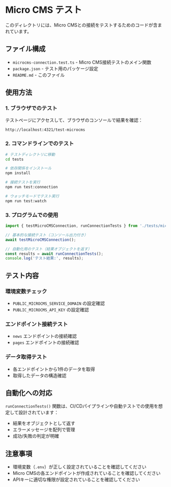 # Micro CMS テスト

このディレクトリには、Micro CMSとの接続をテストするためのコードが含まれています。

## ファイル構成

- `microcms-connection.test.ts` - Micro CMS接続テストのメイン関数
- `package.json` - テスト用のパッケージ設定
- `README.md` - このファイル

## 使用方法

### 1. ブラウザでのテスト

テストページにアクセスして、ブラウザのコンソールで結果を確認：

```
http://localhost:4321/test-microcms
```

### 2. コマンドラインでのテスト

```bash
# テストディレクトリに移動
cd tests

# 依存関係をインストール
npm install

# 接続テストを実行
npm run test:connection

# ウォッチモードでテスト実行
npm run test:watch
```

### 3. プログラムでの使用

```typescript
import { testMicroCMSConnection, runConnectionTests } from './tests/microcms-connection.test';

// 基本的な接続テスト（コンソール出力付き）
await testMicroCMSConnection();

// 自動化用のテスト（結果オブジェクトを返す）
const results = await runConnectionTests();
console.log('テスト結果:', results);
```

## テスト内容

### 環境変数チェック
- `PUBLIC_MICROCMS_SERVICE_DOMAIN` の設定確認
- `PUBLIC_MICROCMS_API_KEY` の設定確認

### エンドポイント接続テスト
- `news` エンドポイントの接続確認
- `pages` エンドポイントの接続確認

### データ取得テスト
- 各エンドポイントから1件のデータを取得
- 取得したデータの構造確認

## 自動化への対応

`runConnectionTests()` 関数は、CI/CDパイプラインや自動テストでの使用を想定して設計されています：

- 結果をオブジェクトとして返す
- エラーメッセージを配列で管理
- 成功/失敗の判定が明確

## 注意事項

- 環境変数（`.env`）が正しく設定されていることを確認してください
- Micro CMSの各エンドポイントが作成されていることを確認してください
- APIキーに適切な権限が設定されていることを確認してください
